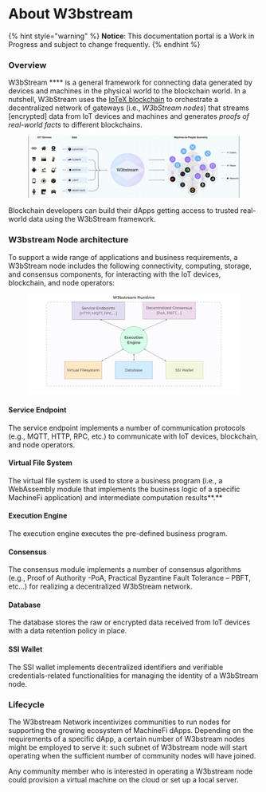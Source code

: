 # About W3bstream

{% hint style="warning" %}
**Notice**: This documentation portal is a Work in Progress and subject to change frequently.
{% endhint %}

### Overview

W3bStream **** is a general framework for connecting data generated by devices and machines in the physical world to the blockchain world. In a nutshell, W3bStream uses the [IoTeX blockchain](https://docs.iotex.io) to orchestrate a decentralized network of gateways (i.e., _W3bStream nodes_) that streams \[encrypted] data from IoT devices and machines and generates _proofs of real-world facts_ to different blockchains.&#x20;

<figure><img src=".gitbook/assets/w3bstream-animation.gif" alt=""><figcaption></figcaption></figure>

Blockchain developers can build their dApps getting access to trusted real-world data using the W3bStream framework.

### W3bstream Node architecture

To support a wide range of applications and business requirements, a W3bStream node includes the following connectivity, computing, storage, and consensus components, for interacting with the IoT devices, blockchain, and node operators:

<figure><img src=".gitbook/assets/image (15) (1).png" alt=""><figcaption></figcaption></figure>

#### **Service Endpoint**

The service endpoint implements a number of communication protocols (e.g., MQTT, HTTP, RPC, etc.) to communicate with IoT devices, blockchain, and node operators.

#### **Virtual File System**

The virtual file system is used to store a business program (i.e., a WebAssembly module that implements the business logic of a specific MachineFi application) and intermediate computation results**.**

#### **Execution Engine**

The execution engine executes the pre-defined business program.

#### Consensus

The consensus module implements a number of consensus algorithms (e.g., Proof of Authority -PoA, Practical Byzantine Fault Tolerance – PBFT, etc…) for realizing a decentralized W3bStream network.

#### **Database**

The database stores the raw or encrypted data received from IoT devices with a data retention policy in place.

#### SSI Wallet

The SSI wallet implements decentralized identifiers and verifiable credentials-related functionalities for managing the identity of a W3bStream node.

### Lifecycle

The W3bstream Network incentivizes communities to run nodes for supporting the growing ecosystem of MachineFi dApps. Depending on the requirements of a specific dApp, a certain number of W3bstream nodes might be employed to serve it: such subnet of W3bstream node will start operating when the sufficient number of community nodes will have joined.

Any community member who is interested in operating a W3bstream node could provision a virtual machine on the cloud or set up a local server.
